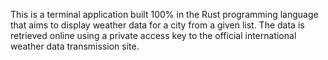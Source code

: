 This is a terminal application built 100% in the Rust programming language that aims
to display weather data for a city from a given list. The data is retrieved online
using a private access key to the official international weather data transmission site.
